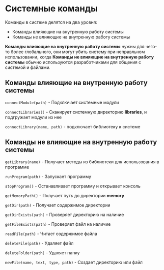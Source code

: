 # Системные команды

Команды в системе делятся на два уровня: 
* Команды влияющие на внутренную работу системы
* Команды не влияющие на внутренную работу системы

**Команды влияющие на внутренную работу системы** нужны для чего-то более глобального, они могут убить систему при неправльном использовании, когда **Команды не влияющие на внутренную работу системы** обычно используются разработчиками для общения с системой и файлами.

## Команды влияющие на внутренную работу системы

``connectModule(path)`` - Подключает системные модули

``connectLibraries()`` - Сканирует системную директорию **libraries**, и подгружает модули из нее

``connectLibrary(name, path)`` - подключает библиотеку к системе

## Команды не влияющие на внутренную работу системы

``getLibrary(name)`` - Получает методы из библиотеки для использования в программе

``runProgram(path)`` - Запускает программу

``stopProgram()`` - Останавливает программу и открывает консоль

``getMemoryPath()`` - Получает путь до директории **memory**

``getDir(path)`` - Получает содержимое директории

``getDirExists(path)`` - Проверяет директорию на наличие

``getFileExists(path)`` - Проверяет файл на наличие

``readFile(path)`` - Читает содержимое файла

``deleteFile(path)`` - Удаляет файл

``deleteFolder(path)`` - Удаляет папку

``newFile(name, text, type, path)`` - Создает директорию или файл